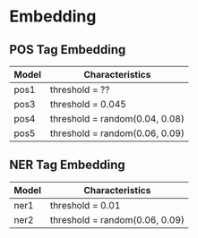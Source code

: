 # Embedding

## POS Tag Embedding

Model | Characteristics
--- | --- |
pos1 | threshold = ??
pos3 | threshold = 0.045
pos4 | threshold = random(0.04, 0.08)
pos5 | threshold = random(0.06, 0.09)


## NER Tag Embedding

Model | Characteristics
--- | --- |
ner1 | threshold = 0.01
ner2 | threshold = random(0.06, 0.09)
